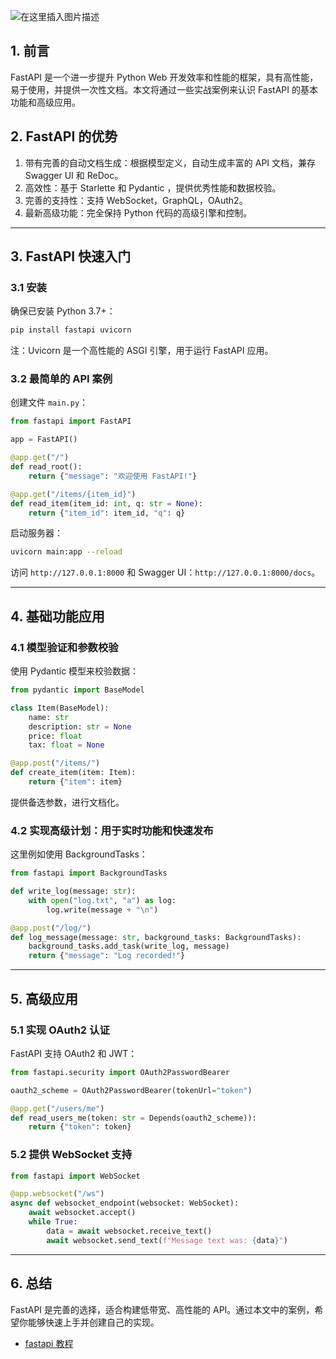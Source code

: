 ![在这里插入图片描述](https://i-blog.csdnimg.cn/direct/221587a1916049fdb74ba505197c9f92.png)


## 1. 前言
FastAPI 是一个进一步提升 Python Web 开发效率和性能的框架，具有高性能，易于使用，并提供一次性文档。本文将通过一些实战案例来认识 FastAPI 的基本功能和高级应用。

## 2. FastAPI 的优势
1. 带有完善的自动文档生成：根据模型定义，自动生成丰富的 API 文档，兼存 Swagger UI 和 ReDoc。
2. 高效性：基于 Starlette 和 Pydantic ，提供优秀性能和数据校验。
3. 完善的支持性：支持 WebSocket，GraphQL，OAuth2。
4. 最新高级功能：完全保持 Python 代码的高级引擎和控制。

---

## 3. FastAPI 快速入门
### 3.1  安装
确保已安装 Python 3.7+：

```bash
pip install fastapi uvicorn
```
注：Uvicorn 是一个高性能的 ASGI 引擎，用于运行 FastAPI 应用。

### 3.2 最简单的 API 案例
创建文件 `main.py`：

```python
from fastapi import FastAPI

app = FastAPI()

@app.get("/")
def read_root():
    return {"message": "欢迎使用 FastAPI!"}

@app.get("/items/{item_id}")
def read_item(item_id: int, q: str = None):
    return {"item_id": item_id, "q": q}
```
启动服务器：

```bash
uvicorn main:app --reload
```
访问 `http://127.0.0.1:8000` 和 Swagger UI：`http://127.0.0.1:8000/docs`。

---

## 4. 基础功能应用
### 4.1 模型验证和参数校验
使用 Pydantic 模型来校验数据：

```python
from pydantic import BaseModel

class Item(BaseModel):
    name: str
    description: str = None
    price: float
    tax: float = None

@app.post("/items/")
def create_item(item: Item):
    return {"item": item}
```

提供备选参数，进行文档化。

### 4.2 实现高级计划：用于实时功能和快速发布
这里例如使用 BackgroundTasks：

```python
from fastapi import BackgroundTasks

def write_log(message: str):
    with open("log.txt", "a") as log:
        log.write(message + "\n")

@app.post("/log/")
def log_message(message: str, background_tasks: BackgroundTasks):
    background_tasks.add_task(write_log, message)
    return {"message": "Log recorded!"}
```

---

## 5. 高级应用

### 5.1 实现 OAuth2 认证
FastAPI 支持 OAuth2 和 JWT：

```python
from fastapi.security import OAuth2PasswordBearer

oauth2_scheme = OAuth2PasswordBearer(tokenUrl="token")

@app.get("/users/me")
def read_users_me(token: str = Depends(oauth2_scheme)):
    return {"token": token}
```

### 5.2 提供 WebSocket 支持

```python
from fastapi import WebSocket

@app.websocket("/ws")
async def websocket_endpoint(websocket: WebSocket):
    await websocket.accept()
    while True:
        data = await websocket.receive_text()
        await websocket.send_text(f"Message text was: {data}")
```

---

## 6. 总结
FastAPI 是完善的选择，适合构建低带宽、高性能的 API。通过本文中的案例，希望你能够快速上手并创建自己的实现。


- [fastapi 教程](https://fastapi.tiangolo.com/zh/tutorial/)


